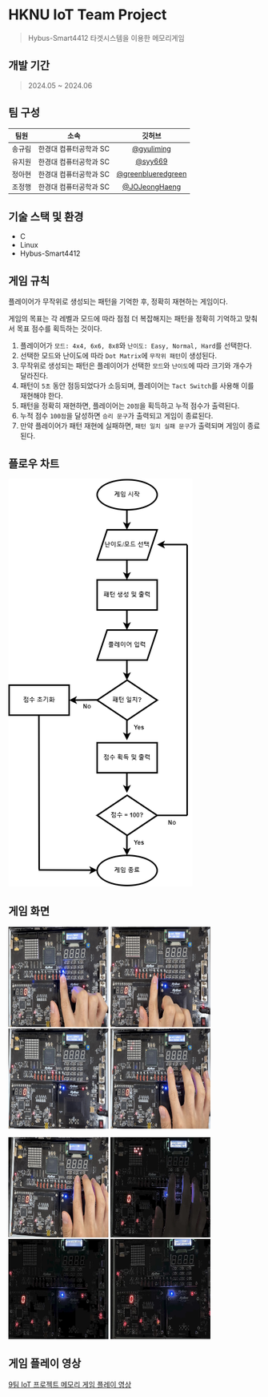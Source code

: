 # HKNU IoT Team Project
> Hybus-Smart4412 타겟시스템을 이용한 메모리게임


## 개발 기간
> 2024.05 ~ 2024.06


## 팀 구성
|팀원|소속|깃허브|
|:---:|:---:|:---:|
|송규림|한경대 컴퓨터공학과 SC|[@gyuliming](https://github.com/gyuliming)|
|유지원|한경대 컴퓨터공학과 SC|[@syy669](https://github.com/syy669)|
|정아현|한경대 컴퓨터공학과 SC|[@greenblueredgreen](https://github.com/greenblueredgreen)|
|조정행|한경대 컴퓨터공학과 SC|[@JOJeongHaeng](https://github.com/JOJeongHaeng)|


## 기술 스택 및 환경
- C
- Linux
- Hybus-Smart4412


## 게임 규칙
플레이어가 무작위로 생성되는 패턴을 기억한 후, 정확히 재현하는 게임이다.

게임의 목표는 각 레벨과 모드에 따라 점점 더 복잡해지는 패턴을 정확히 기억하고 맞춰서 목표 점수를 획득하는 것이다.

1. 플레이어가 `모드: 4x4, 6x6, 8x8`와 `난이도: Easy, Normal, Hard`를 선택한다.
2. 선택한 모드와 난이도에 따라 `Dot Matrix`에 `무작위 패턴`이 생성된다.
3. 무작위로 생성되는 패턴은 플레이어가 선택한 `모드`와 `난이도`에 따라 크기와 개수가 달라진다.
4. 패턴이 `5초` 동안 점등되었다가 소등되며, 플레이어는 `Tact Switch`를 사용해 이를 재현해야 한다.
5. 패턴을 정확히 재현하면, 플레이어는 `20점`을 획득하고 누적 점수가 출력된다.
6. 누적 점수 `100점`을 달성하면 `승리 문구`가 출력되고 게임이 종료된다.
7. 만약 플레이어가 패턴 재현에 실패하면, `패턴 일치 실패 문구`가 출력되며 게임이 종료된다.


## 플로우 차트
<p align="left"><img src="/img/Flowchart.png"></img></p>

## 게임 화면
<p><img src="/img/게임 시작.jpg" width="200" height="200"></img>
<img src="/img/모드 선택.jpg" width="200" height="200"></img>
<img src="/img/난이도 선택.jpg" width="200" height="200"></img>
<img src="/img/랜덤 패턴 생성.jpg" width="200" height="200"></img></p>
<p><img src="/img/점수 획득.jpg" width="200" height="200"></img>
<img src="/img/랜덤 패턴 생성2.jpg" width="200" height="200"></img>
<img src="/img/승리 문구.jpg" width="200" height="200"></img>
<img src="/img/실패 문구.jpg" width="200" height="200"></img></p>

## 게임 플레이 영상
[9팀 IoT 프로젝트 메모리 게임 플레이 영상](https://youtu.be/68UX9BZ8k7o)
